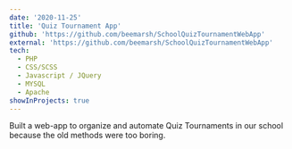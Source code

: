 ```yaml
---
date: '2020-11-25'
title: 'Quiz Tournament App'
github: 'https://github.com/beemarsh/SchoolQuizTournamentWebApp'
external: 'https://github.com/beemarsh/SchoolQuizTournamentWebApp'
tech:
  - PHP
  - CSS/SCSS
  - Javascript / JQuery
  - MYSQL
  - Apache
showInProjects: true
---
```


Built a web-app to organize and automate Quiz Tournaments in our school because the old methods were too boring.
